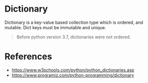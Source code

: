 # Dictionary

Dictionary is a key-value based collection type which is ordered, and mutable. Dict keys must be immutable and unique.

> Before python version 3.7, dictionaries were not ordered.

# References

- https://www.w3schools.com/python/python_dictionaries.asp
- https://www.programiz.com/python-programming/dictionary
